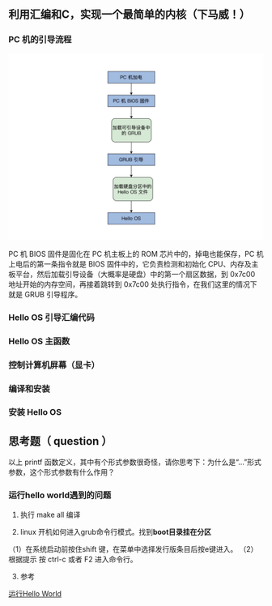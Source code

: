 ## 利用汇编和C，实现一个最简单的内核（下马威！）

### PC 机的引导流程

![OS引导流程图](02_01.png)

PC 机 BIOS 固件是固化在 PC 机主板上的 ROM 芯片中的，掉电也能保存，PC 机上电后的第一条指令就是 BIOS 固件中的，它负责检测和初始化 CPU、内存及主板平台，然后加载引导设备（大概率是硬盘）中的第一个扇区数据，到 0x7c00 地址开始的内存空间，再接着跳转到 0x7c00 处执行指令，在我们这里的情况下就是 GRUB 引导程序。


### Hello OS 引导汇编代码

### Hello OS 主函数

### 控制计算机屏幕（显卡）

### 编译和安装

### 安装 Hello OS

## 思考题（ question ）

以上 printf 函数定义，其中有个形式参数很奇怪，请你思考下：为什么是“…”形式参数，这个形式参数有什么作用？

### 运行hello world遇到的问题

1. 执行 make all 编译

2. linux 开机如何进入grub命令行模式。找到**boot目录挂在分区**

（1）在系统启动前按住shift 键，在菜单中选择发行版条目后按e键进入。
（2）根据提示 按 ctrl-c 或者 F2 进入命令行。

3. 参考

[运行Hello World](https://blog.csdn.net/chenchengwudi/article/details/116707122#t1)